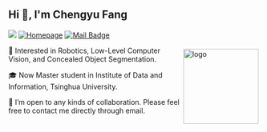 

<h2>Hi 👋, I'm Chengyu Fang</h2>

![](https://komarev.com/ghpvc/?username=cnyvfang&color=red)
[![Homepage](https://img.shields.io/badge/Homepage-https://chengyufang.site-green.svg "Homepage")](https://chengyufang.site "Homepage")
[![Mail Badge](https://img.shields.io/badge/-chengyufang.thu@gmail.com-blue?style=flat&logo=Gmail&logoColor=white&link=mailto:chengyufang.thu@gmail.com)](mailto:chengyufang.thu@gmail.com)

<img src="https://github-readme-stats.vercel.app/api?username=cnyvfang&rank_icon=percentile&hide=prs,issues" alt="logo" height="150" align="right" style="margin: 5px; margin-bottom: 20px;" />

🚀 Interested in Robotics, Low-Level Computer Vision, and Concealed Object Segmentation.

🎓 Now Master student in Institute of Data and Information, Tsinghua University.

💞️ I’m open to any kinds of collaboration. Please feel free to contact me directly through email.


